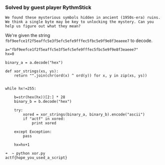 ### Solved by guest player RythmStick

```
We found these mysterious symbols hidden in ancient (1950s-era) ruins. We think a single byte may be key to unlocking the mystery. Can you help us figure out what they mean?
```

We're given the string `fbf9eefce1f2f5eaffc5e3f5efc5efe9fffec5fbc5e9f9e8f3eaeee7` to decode.

```
a="fbf9eefce1f2f5eaffc5e3f5efc5efe9fffec5fbc5e9f9e8f3eaeee7"
hx=0

binary_a = a.decode("hex")

def xor_strings(xs, ys):
	return "".join(chr(ord(x) ^ ord(y)) for x, y in zip(xs, ys))


while hx!=255:

	b=str(hex(hx))[2:] * 28
	binary_b = b.decode("hex")
    
	try:
		xored = xor_strings(binary_a, binary_b).encode("ascii")
		if "actf" in xored:
			print xored

	except Exception:
		pass

	hx=hx+1
```

```
➜  ~ python xor.py 
actf{hope_you_used_a_script}
```